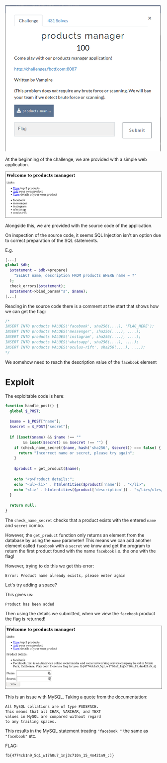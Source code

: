 ![](./brief.png)

At the beginning of the challenge, we are provided with a simple web application.

![](./images/start_page.png)

Alongside this, we are provided with the source code of the application.

On inspection of the source code, it seems SQL Injection isn't an option due to correct preparation of the 
SQL statements. 

E.g.
```php
[...]
global $db;
  $statement = $db->prepare(
    "SELECT name, description FROM products WHERE name = ?"
  );
  check_errors($statement);
  $statement->bind_param("s", $name);
[...]
```

Reading in the source code there is a comment at the start that shows how we can get the flag: 

```php
/*
INSERT INTO products VALUES('facebook', sha256(....), 'FLAG_HERE');
INSERT INTO products VALUES('messenger', sha256(....), ....);
INSERT INTO products VALUES('instagram', sha256(....), ....);
INSERT INTO products VALUES('whatsapp', sha256(....), ....);
INSERT INTO products VALUES('oculus-rift', sha256(....), ....);
*/
```
We somehow need to reach the description value of the `facebook` element

# Exploit

The exploitable code is here:
```php
function handle_post() {
  global $_POST;

  $name = $_POST["name"];
  $secret = $_POST["secret"];

  if (isset($name) && $name !== ""
        && isset($secret) && $secret !== "") {
    if (check_name_secret($name, hash('sha256', $secret)) === false) {
      return "Incorrect name or secret, please try again";
    }

    $product = get_product($name);

    echo "<p>Product details:";
    echo "<ul><li>" . htmlentities($product['name']) . "</li>";
    echo "<li>" . htmlentities($product['description']) . "</li></ul></p>";
  }

  return null;
}
```

The `check_name_secret` checks that a product exists with the entered `name` and `secret` combo. 

However, the `get_product` function only returns an element from the database by using the `name` parameter! 
This means we can add another element called `facebook` with a `secret` we know and get the program to return the first product found with the name `facebook` i.e. the one with the flag!

However, trying to do this we get this error:

```
Error: Product name already exists, please enter again
```

Let's try adding a space?

This gives us:

```
Product has been added
```

Then using the details we submitted, when we view the `facebook` product the flag is returned!

![](./images/flag.png)

This is an issue with MySQL. Taking a [quote](https://dev.mysql.com/doc/refman/5.7/en/char.html) from the documentation:

```
All MySQL collations are of type PADSPACE. 
This means that all CHAR, VARCHAR, and TEXT 
values in MySQL are compared without regard 
to any trailing spaces. 
```

This results in the MySQL statement treating `"facebook "` the same as `"facebook"` etc.

FLAG:
```
fb{4774ck1n9_5q1_w17h0u7_1nj3c710n_15_4m421n9_:)}
```

